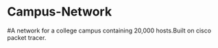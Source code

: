 # Campus-Network
#A network for a college campus containing 20,000 hosts.Built on cisco packet tracer.
